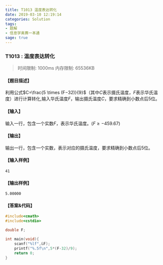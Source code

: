 ```yaml
---
title: T1013 温度表达转化
date: 2019-03-10 12:19:14
categories: Solution
tags:
- 题解
- 信息学奥赛一本通
sage: true
---
```


### T1013 : 温度表达转化

> 时间限制: $1000 \text{ms}$ 内存限制: $65536 \text{KB}$

<!-- more -->

#### 【题目描述】

利用公式$C=\frac{5 \times (F−32)}{9}$（其中$C$表示摄氏温度，$F$表示华氏温度）进行计算转化,输入华氏温度$F$，输出摄氏温度$C$，要求精确到小数点后$5$位。

#### 【输入】

输入一行，包含一个实数$F$，表示华氏温度。$(F \geq -459.67)$

#### 【输出】

输出一行，包含一个实数，表示对应的摄氏温度，要求精确到小数点后$5$位。

#### 【输入样例】

```
41
```

#### 【输出样例】

```
5.00000
```

#### 【答案&代码】

```cpp
#include<cmath>
#include<cstdio>

double F;

int main(void){
    scanf("%lf",&F);
    printf("%.5f\n",5*(F-32)/9);
    return 0;
}
```
